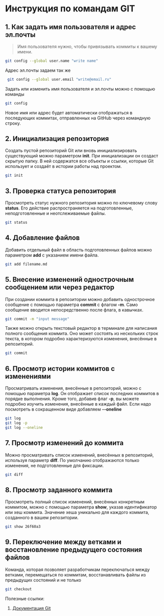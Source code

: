 # Инструкция по командам GIT

## 1. Как задать имя пользователя и адрес эл.почты

>Имя пользователя нужно, чтобы привязывать коммиты к вашему имени.
```sh
git config --global user.name "write name"
```
Адрес эл.почты задаем так же
```sh
 git config --global user.email "write@email.ru"
``` 
Задать или изменить имя пользователя и эл.почты можно с помощью команды
```sh
git config
```
Новое имя или адрес будет автоматически отображаться в последующих коммитах, отправленных на GitHub через командную строку.

## 2. Инициализация репозитория

Создать пустой репозиторий Git или вновь инициализировать существующий можно параметром **init**. При инициализации он создаст скрытую папку. В ней содержатся все объекты и ссылки, которые Git использует и создаёт в истории работы над проектом.
```sh
git init
```
## 3. Проверка статуса репозитория
Просмотреть статус нужного репозитория можно по ключевому слову **status**. Его действие распространяется на подготовленные, неподготовленные и неотслеживаемые файлы.

```sh
git status
```

## 4. Добавление файлов

Добавить отдельный файл в область подготовленных файлов можно параметром **add** с указанием имени файла. 

```sh
git add filename.md
```

## 5. Внесение изменений однострочным сообщением или через редактор
При создании коммита в репозитории можно добавить однострочное сообщение с помощью параметра **commit** с флагом **-m**. Само сообщение вводится непосредственно после флага, в кавычках.

```sh
git commit -m "input message"
```
Также можно открыть текстовый редактор в терминале для написания полного сообщения коммита. Оно может состоять из нескольких строк текста, в котором подробно характеризуются изменения, внесённые в репозиторий.

```sh
git commit
```

## 6. Просмотр истории коммитов с изменениями

Просматривать изменения, внесённые в репозиторий, можно с помощью параметра **log**. Он отображает список последних коммитов в порядке выполнения. Кроме того, добавив флаг **-p**, вы можете подробно изучить изменения, внесённые в каждый файл. Если надо посмотреть в сокращенном виде добавляем **--oneline**

```sh
git log
git log -p
git log --oneline
```

## 7. Просмотр изменений до коммита

Можно просматривать список изменений, внесённых в репозиторий, используя параметр **diff**. По умолчанию отображаются только изменения, не подготовленные для фиксации.

```sh
git diff
```
## 8. Просмотр заданного коммита

Просмотреть полный список изменений, внесённых конкретным коммитом, можно с помощью параметра **show**, указав идентификатор или хеш коммита. Значение хеша уникально для каждого коммита, созданного в вашем репозитории.

```sh
git show 26f60a3
```

## 9. Переключение между ветками и восстановление предыдущего состояния файлов

Команда, которая позволяет разработчикам переключаться между ветками, перемещаться по коммитам, восстанавливать файлы из предыдущих состояний и не только

```sh
git checkout
```






Полезные ссылки:
1. [Документация Git](https://git-scm.com/docs/git "Всплывающая подсказка")
